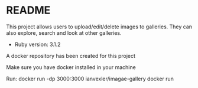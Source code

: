 # README

This project allows users to upload/edit/delete images to galleries. They can also explore, search and look at other galleries. 

* Ruby version: 3.1.2

A docker repository has been created for this project

Make sure you have docker installed in your machine

Run:
    docker run -dp 3000:3000 ianvexler/imagae-gallery
    docker run <image>
    